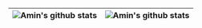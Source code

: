 | ![Amin's github stats](https://github-readme-stats.vercel.app/api?username=ThingCoder&show_icons=true&theme=dracula&title_color=4caf50&icon_color=ffb74d) | ![Amin's github stats](https://github-readme-stats.vercel.app/api/top-langs/?username=ThingCoder&layout=compact&theme=dracula&title_color=FFFFFF) |
| --- | --- |
